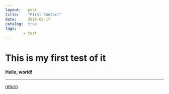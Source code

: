 ```yaml
---
layout:   post
title:    "First Contact"
date:     2018-08-17
catalog:  true
tags:
        - test
---
```


# This is my first test of it

**Hello, world!**


***
[return](https://www.tsinghuamakerxian.cn/)